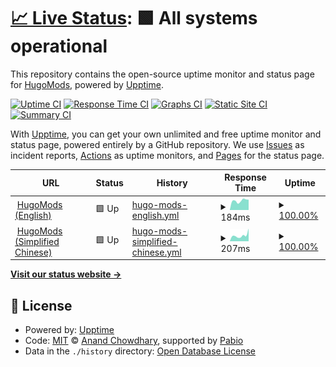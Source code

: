 # [📈 Live Status](https://status.hugomods.com): <!--live status--> **🟩 All systems operational**

This repository contains the open-source uptime monitor and status page for [HugoMods](https://hugomods.com/), powered by [Upptime](https://github.com/upptime/upptime).

[![Uptime CI](https://github.com/hugomods/site-status/workflows/Uptime%20CI/badge.svg)](https://github.com/hugomods/site-status/actions?query=workflow%3A%22Uptime+CI%22)
[![Response Time CI](https://github.com/hugomods/site-status/workflows/Response%20Time%20CI/badge.svg)](https://github.com/hugomods/site-status/actions?query=workflow%3A%22Response+Time+CI%22)
[![Graphs CI](https://github.com/hugomods/site-status/workflows/Graphs%20CI/badge.svg)](https://github.com/hugomods/site-status/actions?query=workflow%3A%22Graphs+CI%22)
[![Static Site CI](https://github.com/hugomods/site-status/workflows/Static%20Site%20CI/badge.svg)](https://github.com/hugomods/site-status/actions?query=workflow%3A%22Static+Site+CI%22)
[![Summary CI](https://github.com/hugomods/site-status/workflows/Summary%20CI/badge.svg)](https://github.com/hugomods/site-status/actions?query=workflow%3A%22Summary+CI%22)

With [Upptime](https://upptime.js.org), you can get your own unlimited and free uptime monitor and status page, powered entirely by a GitHub repository. We use [Issues](https://github.com/hugomods/site-status/issues) as incident reports, [Actions](https://github.com/hugomods/site-status/actions) as uptime monitors, and [Pages](https://status.hugomods.com) for the status page.

<!--start: status pages-->
<!-- This summary is generated by Upptime (https://github.com/upptime/upptime) -->
<!-- Do not edit this manually, your changes will be overwritten -->
<!-- prettier-ignore -->
| URL | Status | History | Response Time | Uptime |
| --- | ------ | ------- | ------------- | ------ |
| <img alt="" src="https://icons.duckduckgo.com/ip3/hugomods.com.ico" height="13"> [HugoMods (English)](https://hugomods.com/) | 🟩 Up | [hugo-mods-english.yml](https://github.com/hugomods/site-status/commits/HEAD/history/hugo-mods-english.yml) | <details><summary><img alt="Response time graph" src="./graphs/hugo-mods-english/response-time-week.png" height="20"> 184ms</summary><br><a href="https://status.hugomods.com/history/hugo-mods-english"><img alt="Response time 192" src="https://img.shields.io/endpoint?url=https%3A%2F%2Fraw.githubusercontent.com%2Fhugomods%2Fsite-status%2FHEAD%2Fapi%2Fhugo-mods-english%2Fresponse-time.json"></a><br><a href="https://status.hugomods.com/history/hugo-mods-english"><img alt="24-hour response time 203" src="https://img.shields.io/endpoint?url=https%3A%2F%2Fraw.githubusercontent.com%2Fhugomods%2Fsite-status%2FHEAD%2Fapi%2Fhugo-mods-english%2Fresponse-time-day.json"></a><br><a href="https://status.hugomods.com/history/hugo-mods-english"><img alt="7-day response time 184" src="https://img.shields.io/endpoint?url=https%3A%2F%2Fraw.githubusercontent.com%2Fhugomods%2Fsite-status%2FHEAD%2Fapi%2Fhugo-mods-english%2Fresponse-time-week.json"></a><br><a href="https://status.hugomods.com/history/hugo-mods-english"><img alt="30-day response time 181" src="https://img.shields.io/endpoint?url=https%3A%2F%2Fraw.githubusercontent.com%2Fhugomods%2Fsite-status%2FHEAD%2Fapi%2Fhugo-mods-english%2Fresponse-time-month.json"></a><br><a href="https://status.hugomods.com/history/hugo-mods-english"><img alt="1-year response time 192" src="https://img.shields.io/endpoint?url=https%3A%2F%2Fraw.githubusercontent.com%2Fhugomods%2Fsite-status%2FHEAD%2Fapi%2Fhugo-mods-english%2Fresponse-time-year.json"></a></details> | <details><summary><a href="https://status.hugomods.com/history/hugo-mods-english">100.00%</a></summary><a href="https://status.hugomods.com/history/hugo-mods-english"><img alt="All-time uptime 100.00%" src="https://img.shields.io/endpoint?url=https%3A%2F%2Fraw.githubusercontent.com%2Fhugomods%2Fsite-status%2FHEAD%2Fapi%2Fhugo-mods-english%2Fuptime.json"></a><br><a href="https://status.hugomods.com/history/hugo-mods-english"><img alt="24-hour uptime 100.00%" src="https://img.shields.io/endpoint?url=https%3A%2F%2Fraw.githubusercontent.com%2Fhugomods%2Fsite-status%2FHEAD%2Fapi%2Fhugo-mods-english%2Fuptime-day.json"></a><br><a href="https://status.hugomods.com/history/hugo-mods-english"><img alt="7-day uptime 100.00%" src="https://img.shields.io/endpoint?url=https%3A%2F%2Fraw.githubusercontent.com%2Fhugomods%2Fsite-status%2FHEAD%2Fapi%2Fhugo-mods-english%2Fuptime-week.json"></a><br><a href="https://status.hugomods.com/history/hugo-mods-english"><img alt="30-day uptime 100.00%" src="https://img.shields.io/endpoint?url=https%3A%2F%2Fraw.githubusercontent.com%2Fhugomods%2Fsite-status%2FHEAD%2Fapi%2Fhugo-mods-english%2Fuptime-month.json"></a><br><a href="https://status.hugomods.com/history/hugo-mods-english"><img alt="1-year uptime 100.00%" src="https://img.shields.io/endpoint?url=https%3A%2F%2Fraw.githubusercontent.com%2Fhugomods%2Fsite-status%2FHEAD%2Fapi%2Fhugo-mods-english%2Fuptime-year.json"></a></details>
| <img alt="" src="https://icons.duckduckgo.com/ip3/zh-hans.hugomods.com.ico" height="13"> [HugoMods (Simplified Chinese)](https://zh-hans.hugomods.com/) | 🟩 Up | [hugo-mods-simplified-chinese.yml](https://github.com/hugomods/site-status/commits/HEAD/history/hugo-mods-simplified-chinese.yml) | <details><summary><img alt="Response time graph" src="./graphs/hugo-mods-simplified-chinese/response-time-week.png" height="20"> 207ms</summary><br><a href="https://status.hugomods.com/history/hugo-mods-simplified-chinese"><img alt="Response time 174" src="https://img.shields.io/endpoint?url=https%3A%2F%2Fraw.githubusercontent.com%2Fhugomods%2Fsite-status%2FHEAD%2Fapi%2Fhugo-mods-simplified-chinese%2Fresponse-time.json"></a><br><a href="https://status.hugomods.com/history/hugo-mods-simplified-chinese"><img alt="24-hour response time 449" src="https://img.shields.io/endpoint?url=https%3A%2F%2Fraw.githubusercontent.com%2Fhugomods%2Fsite-status%2FHEAD%2Fapi%2Fhugo-mods-simplified-chinese%2Fresponse-time-day.json"></a><br><a href="https://status.hugomods.com/history/hugo-mods-simplified-chinese"><img alt="7-day response time 207" src="https://img.shields.io/endpoint?url=https%3A%2F%2Fraw.githubusercontent.com%2Fhugomods%2Fsite-status%2FHEAD%2Fapi%2Fhugo-mods-simplified-chinese%2Fresponse-time-week.json"></a><br><a href="https://status.hugomods.com/history/hugo-mods-simplified-chinese"><img alt="30-day response time 173" src="https://img.shields.io/endpoint?url=https%3A%2F%2Fraw.githubusercontent.com%2Fhugomods%2Fsite-status%2FHEAD%2Fapi%2Fhugo-mods-simplified-chinese%2Fresponse-time-month.json"></a><br><a href="https://status.hugomods.com/history/hugo-mods-simplified-chinese"><img alt="1-year response time 174" src="https://img.shields.io/endpoint?url=https%3A%2F%2Fraw.githubusercontent.com%2Fhugomods%2Fsite-status%2FHEAD%2Fapi%2Fhugo-mods-simplified-chinese%2Fresponse-time-year.json"></a></details> | <details><summary><a href="https://status.hugomods.com/history/hugo-mods-simplified-chinese">100.00%</a></summary><a href="https://status.hugomods.com/history/hugo-mods-simplified-chinese"><img alt="All-time uptime 100.00%" src="https://img.shields.io/endpoint?url=https%3A%2F%2Fraw.githubusercontent.com%2Fhugomods%2Fsite-status%2FHEAD%2Fapi%2Fhugo-mods-simplified-chinese%2Fuptime.json"></a><br><a href="https://status.hugomods.com/history/hugo-mods-simplified-chinese"><img alt="24-hour uptime 100.00%" src="https://img.shields.io/endpoint?url=https%3A%2F%2Fraw.githubusercontent.com%2Fhugomods%2Fsite-status%2FHEAD%2Fapi%2Fhugo-mods-simplified-chinese%2Fuptime-day.json"></a><br><a href="https://status.hugomods.com/history/hugo-mods-simplified-chinese"><img alt="7-day uptime 100.00%" src="https://img.shields.io/endpoint?url=https%3A%2F%2Fraw.githubusercontent.com%2Fhugomods%2Fsite-status%2FHEAD%2Fapi%2Fhugo-mods-simplified-chinese%2Fuptime-week.json"></a><br><a href="https://status.hugomods.com/history/hugo-mods-simplified-chinese"><img alt="30-day uptime 100.00%" src="https://img.shields.io/endpoint?url=https%3A%2F%2Fraw.githubusercontent.com%2Fhugomods%2Fsite-status%2FHEAD%2Fapi%2Fhugo-mods-simplified-chinese%2Fuptime-month.json"></a><br><a href="https://status.hugomods.com/history/hugo-mods-simplified-chinese"><img alt="1-year uptime 100.00%" src="https://img.shields.io/endpoint?url=https%3A%2F%2Fraw.githubusercontent.com%2Fhugomods%2Fsite-status%2FHEAD%2Fapi%2Fhugo-mods-simplified-chinese%2Fuptime-year.json"></a></details>

<!--end: status pages-->

[**Visit our status website →**](https://status.hugomods.com)

## 📄 License

- Powered by: [Upptime](https://github.com/upptime/upptime)
- Code: [MIT](./LICENSE) © [Anand Chowdhary](https://anandchowdhary.com), supported by [Pabio](https://pabio.com)
- Data in the `./history` directory: [Open Database License](https://opendatacommons.org/licenses/odbl/1-0/)
